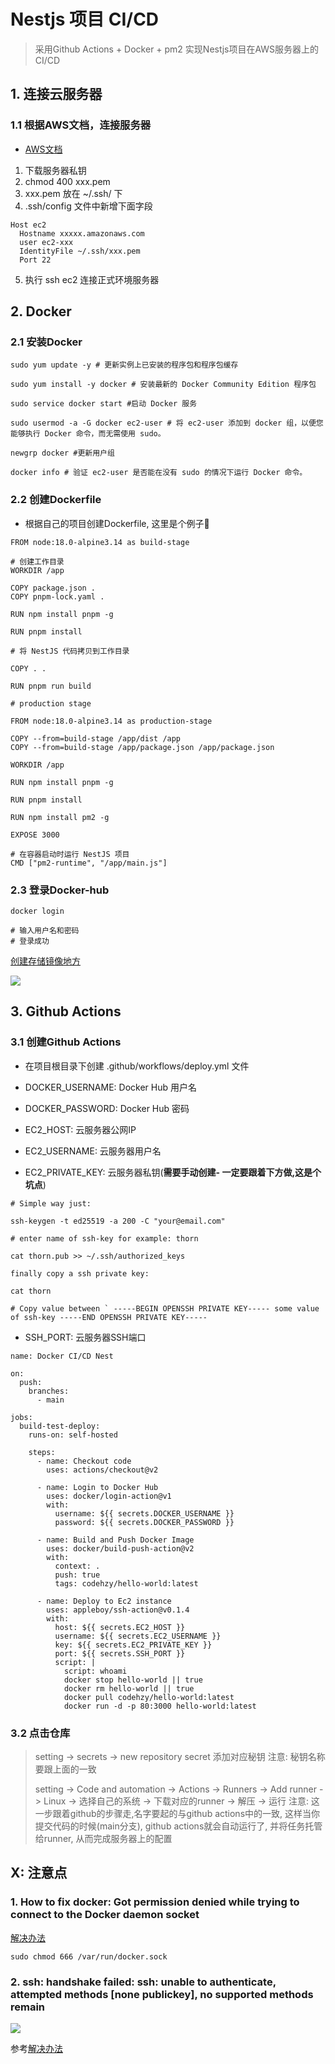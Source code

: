 # Nestjs 项目 CI/CD

> 采用Github Actions + Docker + pm2 实现Nestjs项目在AWS服务器上的CI/CD


## 1. 连接云服务器

### 1.1 根据AWS文档，连接服务器

- [AWS文档](https://docs.aws.amazon.com/zh_cn/AWSEC2/latest/UserGuide/AccessingInstancesLinux.html)


1. 下载服务器私钥
2. chmod 400 xxx.pem
3. xxx.pem 放在 ~/.ssh/ 下
4. .ssh/config 文件中新增下面字段
```shell
Host ec2
  Hostname xxxxx.amazonaws.com
  user ec2-xxx
  IdentityFile ~/.ssh/xxx.pem
  Port 22
```
5. 执行 ssh ec2 连接正式环境服务器


## 2. Docker

### 2.1 安装Docker

```shell
sudo yum update -y # 更新实例上已安装的程序包和程序包缓存

sudo yum install -y docker # 安装最新的 Docker Community Edition 程序包

sudo service docker start #启动 Docker 服务

sudo usermod -a -G docker ec2-user # 将 ec2-user 添加到 docker 组，以便您能够执行 Docker 命令，而无需使用 sudo。

newgrp docker #更新用户组

docker info # 验证 ec2-user 是否能在没有 sudo 的情况下运行 Docker 命令。
```

### 2.2 创建Dockerfile

- 根据自己的项目创建Dockerfile, 这里是个例子🌰
```shell
FROM node:18.0-alpine3.14 as build-stage

# 创建工作目录
WORKDIR /app

COPY package.json .
COPY pnpm-lock.yaml .

RUN npm install pnpm -g

RUN pnpm install

# 将 NestJS 代码拷贝到工作目录

COPY . .

RUN pnpm run build

# production stage

FROM node:18.0-alpine3.14 as production-stage

COPY --from=build-stage /app/dist /app
COPY --from=build-stage /app/package.json /app/package.json

WORKDIR /app

RUN npm install pnpm -g

RUN pnpm install

RUN npm install pm2 -g

EXPOSE 3000

# 在容器启动时运行 NestJS 项目
CMD ["pm2-runtime", "/app/main.js"]
```

### 2.3 登录Docker-hub

```shell
docker login

# 输入用户名和密码
# 登录成功
```

[创建存储镜像地方](https://hub.docker.com/repositories/codehzy)

![](https://imgsbed-1301560453.cos.ap-shanghai.myqcloud.com//blog202308010045522.png)

## 3. Github Actions

### 3.1 创建Github Actions

- 在项目根目录下创建 .github/workflows/deploy.yml 文件

- DOCKER_USERNAME: Docker Hub 用户名
- DOCKER_PASSWORD: Docker Hub 密码
- EC2_HOST: 云服务器公网IP
- EC2_USERNAME: 云服务器用户名
- EC2_PRIVATE_KEY: 云服务器私钥(**需要手动创建- 一定要跟着下方做,这是个坑点**)
```shell
# Simple way just:

ssh-keygen -t ed25519 -a 200 -C "your@email.com"

# enter name of ssh-key for example: thorn

cat thorn.pub >> ~/.ssh/authorized_keys

finally copy a ssh private key:

cat thorn

# Copy value between ` -----BEGIN OPENSSH PRIVATE KEY----- some value of ssh-key -----END OPENSSH PRIVATE KEY-----
```
- SSH_PORT: 云服务器SSH端口

```shell
name: Docker CI/CD Nest

on:
  push:
    branches:
      - main

jobs:
  build-test-deploy:
    runs-on: self-hosted

    steps:
      - name: Checkout code
        uses: actions/checkout@v2

      - name: Login to Docker Hub
        uses: docker/login-action@v1
        with:
          username: ${{ secrets.DOCKER_USERNAME }}
          password: ${{ secrets.DOCKER_PASSWORD }}

      - name: Build and Push Docker Image
        uses: docker/build-push-action@v2
        with:
          context: .
          push: true
          tags: codehzy/hello-world:latest

      - name: Deploy to Ec2 instance
        uses: appleboy/ssh-action@v0.1.4
        with:
          host: ${{ secrets.EC2_HOST }}
          username: ${{ secrets.EC2_USERNAME }}
          key: ${{ secrets.EC2_PRIVATE_KEY }}
          port: ${{ secrets.SSH_PORT }}
          script: |
            script: whoami
            docker stop hello-world || true
            docker rm hello-world || true
            docker pull codehzy/hello-world:latest
            docker run -d -p 80:3000 hello-world:latest
```


### 3.2 点击仓库

> setting -> secrets -> new repository secret 添加对应秘钥
> 注意: 秘钥名称要跟上面的一致
> 
> setting -> Code and automation -> Actions -> Runners -> Add runner -> Linux -> 选择自己的系统 -> 下载对应的runner -> 解压 -> 运行
> 注意: 这一步跟着github的步骤走,名字要起的与github actions中的一致, 这样当你提交代码的时候(main分支), github actions就会自动运行了, 并将任务托管给runner, 从而完成服务器上的配置

## X: 注意点

### 1. How to fix docker: Got permission denied while trying to connect to the Docker daemon socket

[解决办法](https://www.digitalocean.com/community/questions/how-to-fix-docker-got-permission-denied-while-trying-to-connect-to-the-docker-daemon-socket)

```shell
sudo chmod 666 /var/run/docker.sock
```

### 2. ssh: handshake failed: ssh: unable to authenticate, attempted methods [none publickey], no supported methods remain

![](https://imgsbed-1301560453.cos.ap-shanghai.myqcloud.com//blog202308010051216.png)

参考[解决办法](https://github.com/appleboy/ssh-action/issues/80)



